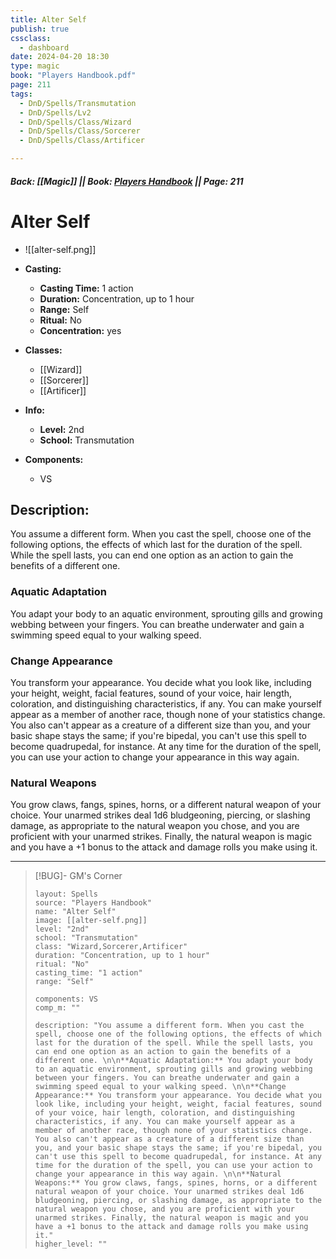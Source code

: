 ```yaml
---
title: Alter Self
publish: true
cssclass:
  - dashboard
date: 2024-04-20 18:30
type: magic
book: "Players Handbook.pdf"
page: 211
tags:
  - DnD/Spells/Transmutation
  - DnD/Spells/Lv2
  - DnD/Spells/Class/Wizard
  - DnD/Spells/Class/Sorcerer
  - DnD/Spells/Class/Artificer

---
```


##### Back: [[Magic]] || Book: [Players Handbook](https://drive.google.com/drive/folders/1O5bhpYizcIT5xxAoLOuzCRht_PVS7VSG?usp=sharing) || Page: 211

# Alter Self
- ![[alter-self.png]]
- **Casting:**
    - **Casting Time:** 1 action
    - **Duration:** Concentration, up to 1 hour
    - **Range:** Self
    - **Ritual:** No
    - **Concentration:** yes
- **Classes:**
    - [[Wizard]]
    - [[Sorcerer]]
    - [[Artificer]]

- **Info:**
    - **Level:** 2nd
    - **School:** Transmutation
- **Components:**
    - VS


## Description:
You assume a different form. When you cast the spell, choose one of the following options, the effects of which last for the duration of the spell. While the spell lasts, you can end one option as an action to gain the benefits of a different one. 

### Aquatic Adaptation
You adapt your body to an aquatic environment, sprouting gills and growing webbing between your fingers. You can breathe underwater and gain a swimming speed equal to your walking speed. 

### Change Appearance
You transform your appearance. You decide what you look like, including your height, weight, facial features, sound of your voice, hair length, coloration, and distinguishing characteristics, if any. You can make yourself appear as a member of another race, though none of your statistics change. You also can't appear as a creature of a different size than you, and your basic shape stays the same; if you're bipedal, you can't use this spell to become quadrupedal, for instance. At any time for the duration of the spell, you can use your action to change your appearance in this way again. 

### Natural Weapons
You grow claws, fangs, spines, horns, or a different natural weapon of your choice. Your unarmed strikes deal 1d6 bludgeoning, piercing, or slashing damage, as appropriate to the natural weapon you chose, and you are proficient with your unarmed strikes. Finally, the natural weapon is magic and you have a +1 bonus to the attack and damage rolls you make using it.



---

> [!BUG]- GM's Corner
>
> ```statblock
> layout: Spells
> source: "Players Handbook"
> name: "Alter Self"
> image: [[alter-self.png]]
> level: "2nd"
> school: "Transmutation"
> class: "Wizard,Sorcerer,Artificer"
> duration: "Concentration, up to 1 hour"
> ritual: "No"
> casting_time: "1 action"
> range: "Self"
>
> components: VS
> comp_m: ""
>
> description: "You assume a different form. When you cast the spell, choose one of the following options, the effects of which last for the duration of the spell. While the spell lasts, you can end one option as an action to gain the benefits of a different one. \n\n**Aquatic Adaptation:** You adapt your body to an aquatic environment, sprouting gills and growing webbing between your fingers. You can breathe underwater and gain a swimming speed equal to your walking speed. \n\n**Change Appearance:** You transform your appearance. You decide what you look like, including your height, weight, facial features, sound of your voice, hair length, coloration, and distinguishing characteristics, if any. You can make yourself appear as a member of another race, though none of your statistics change. You also can't appear as a creature of a different size than you, and your basic shape stays the same; if you're bipedal, you can't use this spell to become quadrupedal, for instance. At any time for the duration of the spell, you can use your action to change your appearance in this way again. \n\n**Natural Weapons:** You grow claws, fangs, spines, horns, or a different natural weapon of your choice. Your unarmed strikes deal 1d6 bludgeoning, piercing, or slashing damage, as appropriate to the natural weapon you chose, and you are proficient with your unarmed strikes. Finally, the natural weapon is magic and you have a +1 bonus to the attack and damage rolls you make using it."
> higher_level: ""
> ```
